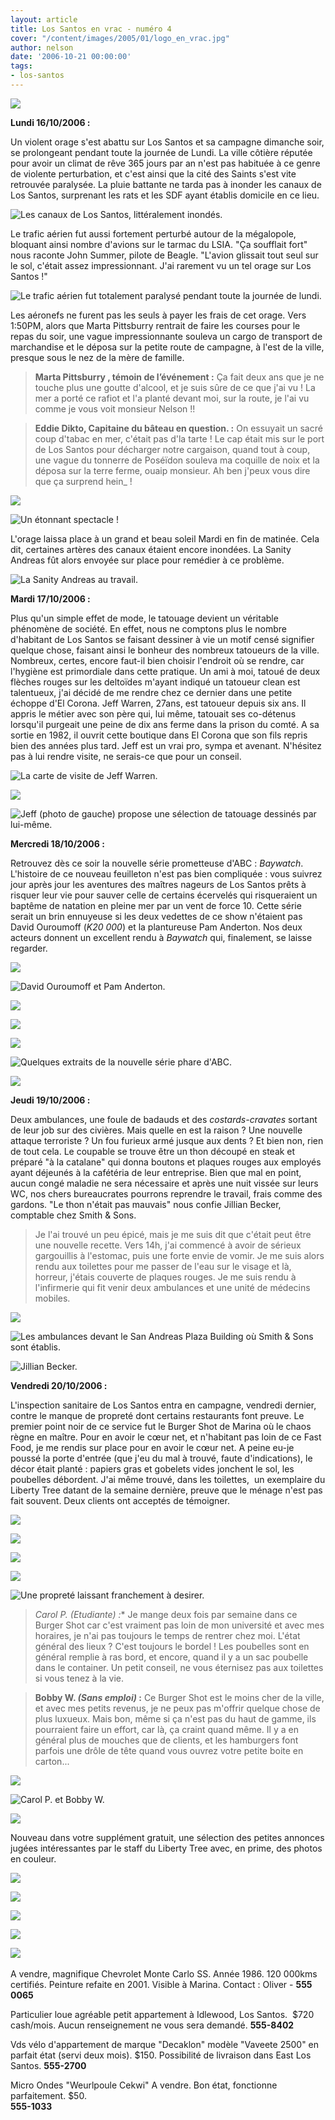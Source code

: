 ```yaml
---
layout: article
title: Los Santos en vrac - numéro 4
cover: "/content/images/2005/01/logo_en_vrac.jpg"
author: nelson
date: '2006-10-21 00:00:00'
tags:
- los-santos
---
```


![](  /content/images/2005/01/envracnewtitle.jpg)

**Lundi 16/10/2006 :**

Un violent orage s'est abattu sur Los Santos et sa campagne dimanche soir, se prolongeant pendant toute la journée de Lundi.&nbsp;La ville côtière&nbsp;réputée pour avoir un climat de rêve 365 jours par an n'est pas habituée à ce genre de&nbsp;violente perturbation, et c'est ainsi que la cité des Saints s'est vite retrouvée paralysée. La pluie battante ne tarda pas à inonder les canaux de Los Santos, surprenant les rats et les SDF ayant établis domicile en ce lieu.

![Les canaux de Los Santos, littéralement inondés.](  /content/images/2005/01/orage2.jpg)

Le trafic aérien fut aussi fortement perturbé autour de la mégalopole, bloquant ainsi nombre d'avions sur le tarmac du LSIA. "Ça soufflait fort" nous raconte John Summer, pilote de Beagle. "L'avion glissait tout seul sur le sol, c'était assez impressionnant. J'ai rarement vu un tel orage sur Los Santos !"

![Le trafic aérien fut totalement paralysé pendant toute la journée de lundi.](  /content/images/2005/01/orage7.jpg)

Les aéronefs ne furent pas les seuls à payer les frais de cet orage. Vers 1:50PM, alors que Marta Pittsburry rentrait de faire les courses pour le repas du soir, une vague impressionnante souleva un cargo de transport de marchandise et le déposa sur la petite route de campagne, à l'est de la ville, presque sous le nez de la mère de famille.

> **Marta Pittsburry&nbsp;, témoin de l’événement :** Ça fait deux ans que je ne touche plus une goutte d'alcool, et je suis sûre de ce que j'ai vu ! La mer&nbsp;a porté ce rafiot et l'a planté devant moi, sur la route, je l'ai vu comme je vous voit monsieur Nelson !!

> **Eddie Dikto, Capitaine du bâteau en question. :** On essuyait un sacré coup d'tabac en mer, c'était pas d'la tarte ! Le cap était mis sur le port de Los Santos pour décharger notre cargaison, quand tout à coup, une vague du tonnerre de Poséïdon souleva ma coquille de noix et la déposa sur la terre ferme, ouaip monsieur. Ah ben j'peux vous dire que ça surprend hein\_ !

![](  /content/images/2005/01/orage3.jpg)

![Un étonnant spectacle !](  /content/images/2005/01/orage5.jpg)

L'orage laissa place à un grand et beau soleil Mardi en fin de matinée. Cela dit, certaines artères des canaux étaient encore inondées. La Sanity Andreas fût alors envoyée sur place pour remédier à ce problème.

![La Sanity Andreas au travail.](  /content/images/2005/01/orage6.jpg)

**Mardi 17/10/2006 :**

Plus qu'un simple&nbsp;effet de mode, le tatouage devient un véritable phénomène de société. En effet, nous ne comptons plus le nombre d'habitant de Los Santos se faisant dessiner à vie un motif censé signifier quelque chose, faisant ainsi le bonheur des nombreux tatoueurs de la ville. Nombreux, certes, encore faut-il bien choisir l'endroit où se rendre, car l'hygiène est primordiale dans cette pratique. Un ami à moi, tatoué de deux flèches rouges sur les deltoïdes m'ayant indiqué un tatoueur clean est talentueux, j'ai décidé de me rendre chez ce dernier dans une petite échoppe d'El Corona. Jeff Warren, 27ans, est tatoueur depuis six ans. Il appris&nbsp;le métier avec son père qui, lui même, tatouait ses co-détenus lorsqu'il purgeait une peine de dix ans ferme dans la prison du comté. A sa sortie en 1982, il ouvrit cette boutique dans El Corona que son fils repris bien des années plus tard. Jeff est un vrai pro, sympa et avenant. N'hésitez pas à lui rendre visite, ne serais-ce que pour un conseil.

![La carte de visite de Jeff Warren.](  /content/images/2005/01/visitopen.jpg)

![](  /content/images/2005/01/tatoo1.jpg)

![Jeff (photo de gauche) propose une sélection de tatouage dessinés par lui-même.](  /content/images/2005/01/tatoo2.jpg)

**Mercredi 18/10/2006 :**

Retrouvez dès ce soir la nouvelle série prometteuse d'ABC : _Baywatch_. L'histoire de ce nouveau feuilleton n'est pas bien compliquée : vous suivrez jour après jour les aventures des maîtres nageurs de Los Santos prêts à risquer leur vie pour sauver celle de certains écervelés qui risqueraient un baptême de natation en pleine mer par un vent de force 10. Cette série serait un brin ennuyeuse si les deux vedettes de ce show n'étaient pas David Ouroumoff (_K20 000_)&nbsp;et la plantureuse Pam Anderton. Nos deux acteurs donnent un excellent rendu à _Baywatch_ qui, finalement, se laisse regarder.

![](  /content/images/2005/01/baywatch3.jpg)

![David Ouroumoff et Pam Anderton.](  /content/images/2005/01/baywatch2.jpg)

![](  /content/images/2005/01/baywatch5.jpg)

![](  /content/images/2005/01/baywatch4.jpg)

![](  /content/images/2005/01/baywatch1.jpg)

![Quelques extraits de la nouvelle série phare d'ABC.](  /content/images/2005/01/baywatch6.jpg)

![](  /content/images/2005/01/sataxico.jpg)

**Jeudi 19/10/2006 :**

Deux ambulances, une foule de badauds et des _costards-cravates_ sortant de leur job sur des civières. Mais quelle en est la raison ? Une nouvelle attaque terroriste ? Un fou furieux armé jusque aux dents ? Et bien non, rien de tout cela. Le coupable se trouve être un thon découpé en steak et préparé "à la catalane" qui donna boutons et plaques rouges aux employés ayant déjeunés à la cafétéria de leur entreprise. Bien que mal en point, aucun congé maladie ne sera nécessaire et après une nuit vissée sur leurs WC, nos chers bureaucrates pourrons reprendre le travail, frais comme des gardons. "Le thon n'était pas mauvais" nous confie Jillian Becker, comptable chez Smith & Sons.

> Je l'ai trouvé un peu épicé, mais je me suis dit que c'était peut être une nouvelle recette. Vers 14h, j'ai commencé à avoir de sérieux gargouillis à l'estomac, puis une forte envie de vomir. Je me suis alors rendu aux toilettes pour me passer de l'eau sur le visage et là, horreur, j'étais couverte de plaques rouges. Je me suis rendu à l'infirmerie qui fit venir deux ambulances et une unité de médecins mobiles.

![](  /content/images/2005/01/ambuthon.jpg)

![Les ambulances devant le San Andreas Plaza Building où Smith & Sons sont établis.](  /content/images/2005/01/smith_.jpg)

![Jillian Becker.](  /content/images/2005/01/jillian.jpg)

**Vendredi 20/10/2006 :**

L'inspection sanitaire de Los Santos entra en campagne, vendredi dernier, contre le manque de propreté dont certains restaurants font preuve. Le premier point noir de ce service fut le Burger Shot de Marina où le chaos règne en maître. Pour en avoir le cœur net, et n'habitant pas loin de ce Fast Food, je me rendis sur place pour en avoir le cœur net. A peine eu-je poussé la porte d'entrée (que j'eu du mal à trouvé, faute d'indications), le décor était planté : papiers gras et gobelets vides jonchent le sol, les poubelles débordent. J'ai même trouvé,&nbsp;dans les toilettes, &nbsp;un exemplaire du Liberty Tree datant de la semaine dernière, preuve que le ménage n'est pas fait souvent. Deux clients ont acceptés de témoigner.

![](  /content/images/2005/01/burger7.jpg)

![](  /content/images/2005/01/burger1.jpg)

![](  /content/images/2005/01/burger3.jpg)

![](  /content/images/2005/01/burger5.jpg)

![Une propreté laissant franchement à desirer.](  /content/images/2005/01/burger6.jpg)

> _Carol P. (Etudiante) :_\* Je mange deux fois par semaine dans ce Burger Shot car c'est vraiment pas loin de mon université et avec mes horaires, je n'ai pas toujours le temps de rentrer chez moi. L'état général des lieux ? C'est toujours le bordel ! Les poubelles sont en général remplie à ras bord, et encore, quand il y a un sac poubelle dans le container. Un petit conseil, ne vous éternisez pas aux toilettes si vous tenez à la vie.

> **Bobby W. _(Sans emploi)_ :** Ce Burger Shot est le moins cher de la ville, et avec mes petits revenus, je ne peux pas m'offrir quelque chose de plus luxueux. Mais bon, même si ça n'est pas du haut de gamme, ils pourraient faire un effort, car là, ça craint quand même. Il y a en général plus de mouches que de clients, et les hamburgers font parfois une drôle de tête quand vous ouvrez votre petite boite en carton...

![](  /content/images/2005/01/burger4.jpg)

![Carol P. et Bobby W.](  /content/images/2005/01/burger2.jpg)

![](  /content/images/2005/01/pannonces2.jpg)

Nouveau dans votre supplément gratuit, une sélection des petites annonces jugées intéressantes par le staff du Liberty Tree avec, en prime, des photos en couleur.

![](  /content/images/2005/01/mc.jpg)

![](  /content/images/2005/01/mc2.jpg)

![](  /content/images/2005/01/appart.jpg)

![](  /content/images/2005/01/cyclimse.jpg)

![](  /content/images/2005/01/mikro.jpg)  
&nbsp;  
A vendre, magnifique Chevrolet Monte Carlo SS. Année 1986. 120 000kms certifiés. Peinture refaite en 2001. Visible à Marina. Contact : Oliver - **555 0065**

Particulier loue agréable petit appartement à Idlewood, Los Santos.&nbsp; $720 cash/mois. Aucun renseignement ne vous sera demandé. **555-8402**

Vds vélo d'appartement de marque "Decaklon" modèle "Vaveete 2500" en parfait état (servi deux mois). $150. Possibilité de livraison dans East Los Santos. **555-2700**

Micro Ondes "Weurlpoule Cekwi" A vendre. Bon état, fonctionne parfaitement. $50.  
**555-1033**

<!--kg-card-end: markdown-->
